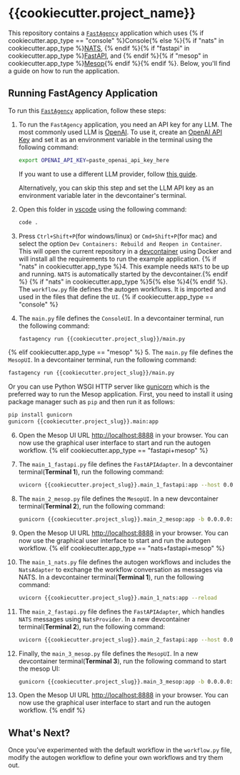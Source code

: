 # {{cookiecutter.project_name}}

This repository contains a [`FastAgency`](https://github.com/airtai/fastagency) application which uses {% if cookiecutter.app_type == "console" %}Console{% else %}{% if "nats" in cookiecutter.app_type %}[NATS](https://nats.io/), {% endif %}{% if "fastapi" in cookiecutter.app_type %}[FastAPI](https://fastapi.tiangolo.com/), and {% endif %}{% if "mesop" in cookiecutter.app_type %}[Mesop](https://google.github.io/mesop/){% endif %}{% endif %}. Below, you'll find a guide on how to run the application.

## Running FastAgency Application

To run this [`FastAgency`](https://github.com/airtai/fastagency) application, follow these steps:

1. To run the `FastAgency` application, you need an API key for any LLM. The most commonly used LLM is [OpenAI](https://platform.openai.com/docs/models). To use it, create an [OpenAI API Key](https://openai.com/index/openai-api/) and set it as an environment variable in the terminal using the following command:

   ```bash
   export OPENAI_API_KEY=paste_openai_api_key_here
   ```

   If you want to use a different LLM provider, follow [this guide](https://fastagency.ai/latest/user-guide/runtimes/autogen/using_non_openai_models/).

   Alternatively, you can skip this step and set the LLM API key as an environment variable later in the devcontainer's terminal.

2. Open this folder in [vscode](https://code.visualstudio.com/) using the following command:

   ```bash
   code .
   ```

3. Press `Ctrl+Shift+P`(for windows/linux) or `Cmd+Shift+P`(for mac) and select the option `Dev Containers: Rebuild and Reopen in Container`. This will open the current repository in a [devcontainer](https://code.visualstudio.com/docs/devcontainers/containers) using Docker and will install all the requirements to run the example application.
{% if "nats" in cookiecutter.app_type %}4. This example needs `NATS` to be up and running. `NATS` is automatically started by the devcontainer.{% endif %}
{% if "nats" in cookiecutter.app_type %}5{% else %}4{% endif %}. The `workflow.py` file defines the autogen workflows. It is imported and used in the files that define the `UI`.
{% if cookiecutter.app_type == "console" %}
5. The `main.py` file defines the `ConsoleUI`. In a devcontainer terminal, run the following command:

   ```bash
   fastagency run {{cookiecutter.project_slug}}/main.py
   ```
{% elif cookiecutter.app_type == "mesop" %}
5. The `main.py` file defines the `MesopUI`. In a devcontainer terminal, run the following command:

   ```bash
   fastagency run {{cookiecutter.project_slug}}/main.py
   ```

   Or you can use Python WSGI HTTP server like [gunicorn](https://gunicorn.org/) which is the preferred way to run the Mesop application. First, you need to install it using package manager such as `pip` and then run it as follows:

   ```bash
   pip install gunicorn
   gunicorn {{cookiecutter.project_slug}}.main:app
   ```

6. Open the Mesop UI URL [http://localhost:8888](http://localhost:8888) in your browser. You can now use the graphical user interface to start and run the autogen workflow.
{% elif cookiecutter.app_type == "fastapi+mesop" %}
5. The `main_1_fastapi.py` file defines the `FastAPIAdapter`. In a devcontainer terminal(**Terminal 1**), run the following command:

   ```bash
   uvicorn {{cookiecutter.project_slug}}.main_1_fastapi:app --host 0.0.0.0 --port 8008 --reload
   ```

6. The `main_2_mesop.py` file defines the `MesopUI`. In a new devcontainer terminal(**Terminal 2**), run the following command:

   ```bash
   gunicorn {{cookiecutter.project_slug}}.main_2_mesop:app -b 0.0.0.0:8888 --reload
   ```

7. Open the Mesop UI URL [http://localhost:8888](http://localhost:8888) in your browser. You can now use the graphical user interface to start and run the autogen workflow.
{% elif cookiecutter.app_type == "nats+fastapi+mesop" %}
6. The `main_1_nats.py` file defines the autogen workflows and includes the `NatsAdapter` to exchange the workflow conversation as messages via NATS. In a devcontainer terminal(**Terminal 1**), run the following command:

   ```bash
   uvicorn {{cookiecutter.project_slug}}.main_1_nats:app --reload
   ```

7. The `main_2_fastapi.py` file defines the `FastAPIAdapter`, which handles `NATS` messages using `NatsProvider`. In a new devcontainer terminal(**Terminal 2**), run the following command:

   ```bash
   uvicorn {{cookiecutter.project_slug}}.main_2_fastapi:app --host 0.0.0.0 --port 8008 --reload
   ```

8. Finally, the `main_3_mesop.py` file defines the `MesopUI`. In a new devcontainer terminal(**Terminal 3**), run the following command to start the mesop UI:

   ```bash
   gunicorn {{cookiecutter.project_slug}}.main_3_mesop:app -b 0.0.0.0:8888 --reload
   ```

9. Open the Mesop UI URL [http://localhost:8888](http://localhost:8888) in your browser. You can now use the graphical user interface to start and run the autogen workflow.
{% endif %}
## What's Next?

Once you’ve experimented with the default workflow in the `workflow.py` file, modify the autogen workflow to define your own workflows and try them out.
